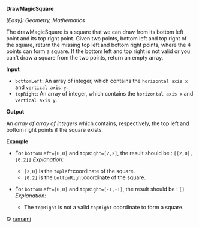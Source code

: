 **DrawMagicSquare**

*[Easy]: Geometry, Mathematics*

The drawMagicSquare is a square that we can draw from its bottom left point and its top right point. Given two points, bottom left and top right of the square, 
return the missing top left and bottom right points, where the 4 points can form a square. If the bottom left and top right is not valid or you can't draw a square from the two points, return an empty array.

__Input__

- `bottomLeft`: An array of integer, which contains the `horizontal axis x` and `vertical axis y`.
- `topRight`: An array of integer, which contains the `horizontal axis x` and `vertical axis y`.

__Output__

An *array of array of integers* which contains, respectively, the top left and bottom right points if the square exists.

__Example__

- For `bottomLeft=[0,0]` and `topRight=[2,2]`, the result should be : `[[2,0], [0,2]]`
  *Explanation:*
  - `[2,0]` is the `topleft`coordinate of the square.
  - `[0,2]` is the `bottomRight`coordinate of the square.

- For `bottomLeft=[0,0]` and `topRight=[-1,-1]`, the result should be : `[]`
  *Explanation:*
  - The `topRight` is not a valid `topRight` coordinate to form a square.

© [ramamj](https://app.codesignal.com/profile/ramamj)
